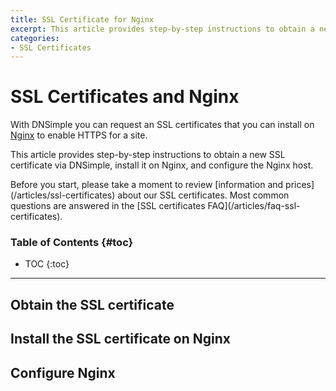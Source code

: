 ```yaml
---
title: SSL Certificate for Nginx
excerpt: This article provides step-by-step instructions to obtain a new SSL certificate via DNSimple, install it on Nginx, and configure the Nginx host.
categories:
- SSL Certificates
---
```


# SSL Certificates and Nginx

With DNSimple you can request an SSL certificates that you can install on [Nginx](https://www.nginx.com/resources/wiki/) to enable HTTPS for a site.

This article provides step-by-step instructions to obtain a new SSL certificate via DNSimple, install it on Nginx, and configure the Nginx host.

<callout>
Before you start, please take a moment to review [information and prices](/articles/ssl-certificates) about our SSL certificates. Most common questions are answered in the [SSL certificates FAQ](/articles/faq-ssl-certificates).
</callout>

### Table of Contents {#toc}

* TOC
{:toc}

---

## Obtain the SSL certificate

## Install the SSL certificate on Nginx

## Configure Nginx
